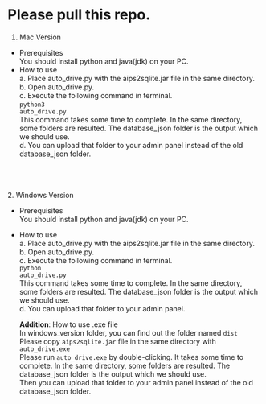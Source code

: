<h1>Please pull this repo.</h1>

1. Mac Version<br>
  -	Prerequisites<br>
  	You should install python and java(jdk) on your PC. <br>
  -	How to use<br>
     a.	Place auto_drive.py with the aips2sqlite.jar file in the same directory.<br>
     b.	Open auto_drive.py.<br>
     c.	Execute the following command in terminal.<br>
        <code>python3 auto_drive.py</code><br>
        This command takes some time to complete. In the same directory, some folders are resulted. The database_json folder is the output which we should use.<br>
     d.	You can upload that folder to your admin panel instead of the old database_json folder.<br>

<br><br><br>
2. Windows Version<br>
  -	Prerequisites<br>
  	You should install python and java(jdk) on your PC.<br>
  -	How to use<br>
      a.	Place auto_drive.py with the aips2sqlite.jar file in the same directory.<br>
      b.	Open auto_drive.py.<br>
      c.	Execute the following command in terminal.<br>
          <code>python auto_drive.py</code><br>
          This command takes some time to complete. In the same directory, some folders are resulted. The database_json folder is the output which we should use.<br>
      d.	You can upload that folder to your admin panel.<br>

      <b>Addition</b>: How to use .exe file<br>
   	 In windows_version folder, you can find out the folder named <code>dist</code><br>
     Please copy <code>aips2sqlite.jar</code> file in the same directory with <code>auto_drive.exe</code><br>
     Please run <code>auto_drive.exe</code> by double-clicking.
   	 It takes some time to complete. In the same directory, some folders are resulted. The database_json folder is the output which we should use.<br>
     Then you can upload that folder to your admin panel instead of the old database_json folder.<br>
